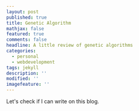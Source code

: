 ```yaml
---
layout: post
published: true
title: Genetic Algorithm
mathjax: false
featured: true
comments: false
headline: A little review of genetic algorithms
categories:
  - personal
  - webdevelopment
tags: jekyll
description: ''
modified: ''
imagefeature: ''
---
```


Let's check if I can write on this blog.
